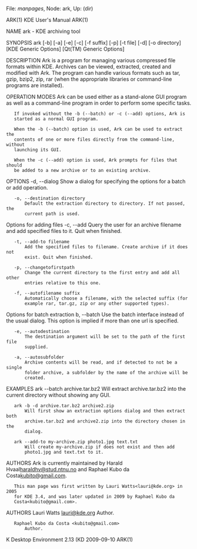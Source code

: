 File: *manpages*,  Node: ark,  Up: (dir)

ARK(1)                         KDE User's Manual                        ARK(1)



NAME
       ark - KDE archiving tool

SYNOPSIS
       ark [-b] [-a] [-e] [-c] [-f suffix] [-p] [-t file] [-d] [-o directory]
           [KDE Generic Options] [Qt(TM) Generic Options]

DESCRIPTION
       Ark is a program for managing various compressed file formats within
       KDE. Archives can be viewed, extracted, created and modified with Ark.
       The program can handle various formats such as tar, gzip, bzip2, zip,
       rar (when the appropriate libraries or command-line programs are
       installed).

OPERATION MODES
       Ark can be used either as a stand-alone GUI program as well as a
       command-line program in order to perform some specific tasks.

       If invoked without the -b (--batch) or -c (--add) options, Ark is
       started as a normal GUI program.

       When the -b (--batch) option is used, Ark can be used to extract the
       contents of one or more files directly from the command-line, without
       launching its GUI.

       When the -c (--add) option is used, Ark prompts for files that should
       be added to a new archive or to an existing archive.

OPTIONS
       -d, --dialog
           Show a dialog for specifying the options for a batch or add
           operation.

       -o, --destination directory
           Default the extraction directory to directory. If not passed, the
           current path is used.

   Options for adding files
       -c, --add
           Query the user for an archive filename and add specified files to
           it. Quit when finished.

       -t, --add-to filename
           Add the specified files to filename. Create archive if it does not
           exist. Quit when finished.

       -p, --changetofirstpath
           Change the current directory to the first entry and add all other
           entries relative to this one.

       -f, --autofilename suffix
           Automatically choose a filename, with the selected suffix (for
           example rar, tar.gz, zip or any other supported types).

   Options for batch extraction
       b, --batch
           Use the batch interface instead of the usual dialog. This option is
           implied if more than one url is specified.

       -e, --autodestination
           The destination argument will be set to the path of the first file
           supplied.

       -a, --autosubfolder
           Archive contents will be read, and if detected to not be a single
           folder archive, a subfolder by the name of the archive will be
           created.

EXAMPLES
       ark --batch archive.tar.bz2
           Will extract archive.tar.bz2 into the current directory without
           showing any GUI.

       ark -b -d archive.tar.bz2 archive2.zip
           Will first show an extraction options dialog and then extract both
           archive.tar.bz2 and archive2.zip into the directory chosen in the
           dialog.

       ark --add-to my-archive.zip photo1.jpg text.txt
           Will create my-archive.zip if does not exist and then add
           photo1.jpg and text.txt to it.

AUTHORS
       Ark is currently maintained by Harald Hvaal<haraldhv@stud.ntnu.no> and
       Raphael Kubo da Costa<kubito@gmail.com>.

       This man page was first written by Lauri Watts<lauri@kde.org> in 2005
       for KDE 3.4, and was later updated in 2009 by Raphael Kubo da
       Costa<kubito@gmail.com>.

AUTHORS
       Lauri Watts <lauri@kde.org>
           Author.

       Raphael Kubo da Costa <kubito@gmail.com>
           Author.



K Desktop Environment 2.13 (KD    2009-09-10                            ARK(1)
